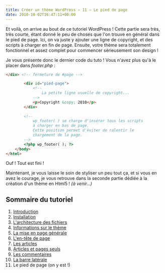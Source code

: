 ```yaml
---
title: Créer un thème WordPress – 11 – Le pied de page
date: 2010-10-02T16:47:11+00:00
---
```


Et voilà, on arrive au bout de ce tutoriel WordPress ! Cette partie sera très, très courte, étant donné le peu de choses que l'on trouve en général dans le pied de page. Ici, on va juste y ajouter une ligne de copyright, et des scripts à charger en fin de page. Ensuite, votre thème sera totalement fonctionnel et assez complet pour commencer sérieusement son design !

Je vous présente donc le dernier code du tuto ! Vous n'avez plus qu'à le placer dans _footer.php_ :

```html
</div> <!-- fermeture de #page --> 

		<div id="pied-page">
			<!--
				La petite ligne usuelle de copyright...
			-->
			<p>Copyright &copy; 2010</p>
		</div>
          
		<!--
			wp_footer( ) se charge d'insérer tous les scripts
			à charger en bas de page.
			Cette position permet d'éviter de ralentir le
			chargement de la page.
		-->
		<?php wp_footer( ); ?>
	</body>
</html>
```

Ouf ! Tout est fini !

Maintenant, je vous laisse le soin de styliser un peu tout ça, et si vous en avez le courage, je vous retrouve dans la seconde partie dédiée à la création d'un thème en Html5 ! _(à venir...)_

## Sommaire du tutoriel

1.  [Introduction](/archives/creer-un-theme-wordpress-1-introduction)
2.  [Installation](/archives/creer-un-theme-wordpress-2-installation)
3.  [L'architecture des fichiers](/archives/creer-un-theme-wordpress-3-larchitecture-des-fichiers)
4.  [Informations sur le thème](/archives/creer-un-theme-wordpress-4-informations-sur-le-theme)
5.  [La mise en page générale](/archives/creer-un-theme-wordpress-5-la-mise-en-page-generale)
6.  [L'en-tête de page](/archives/creer-un-theme-wordpress-6-len-tete-de-page)
7.  [Les articles](/archives/creer-un-theme-wordpress-7-les-articles)
8.  [Articles et pages seuls](/archives/creer-un-theme-wordpress-8-articles-et-pages-seuls)
9.  [Les commentaires](/archives/creer-un-theme-wordpress-9-les-commentaires)
10.  [La barre latérale](/archives/creer-un-theme-wordpress-10-la-barre-laterale)
11.  Le pied de page (on y est !)